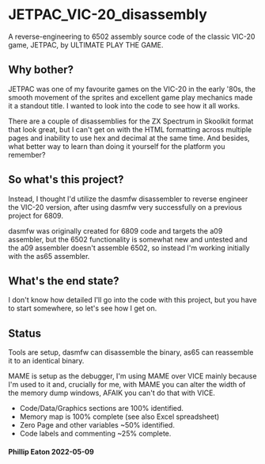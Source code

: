 # JETPAC_VIC-20_disassembly

A reverse-engineering to 6502 assembly source code of the classic VIC-20 game, JETPAC, by ULTIMATE PLAY THE GAME.


## Why bother?

JETPAC was one of my favourite games on the VIC-20 in the early '80s, the smooth movement of the sprites and excellent game play mechanics made it a standout title. I wanted to look into the code to see how it all works.

There are a couple of disassemblies for the ZX Spectrum in Skoolkit format that look great, but I can't get on with the HTML formatting across multiple pages and inability to use hex and decimal at the same time. And besides, what better way to learn than doing it yourself for the platform you remember?

## So what's this project?

Instead, I thought I'd utilize the dasmfw disassembler to reverse engineer the VIC-20 version, after using dasmfw very successfully on a previous project for 6809.

dasmfw was originally created for 6809 code and targets the a09 assembler, but the 6502 functionality is somewhat new and untested and the a09 assembler doesn't assemble 6502, so instead I'm working initially with the as65 assembler.

## What's the end state?

I don't know how detailed I'll go into the code with this project, but you have to start somewhere, so let's see how I get on.

## Status

Tools are setup, dasmfw can disassemble the binary, as65 can reassemble it to an identical binary.

MAME is setup as the debugger, I'm using MAME over VICE mainly because I'm used to it and, crucially for me, with MAME you can alter the width of the memory dump windows, AFAIK you can't do that with VICE.

- Code/Data/Graphics sections are 100% identified.
- Memory map is 100% complete (see also Excel spreadsheet)
- Zero Page and other variables ~50% identified. 
- Code labels and commenting ~25% complete.

#### Phillip Eaton 2022-05-09
